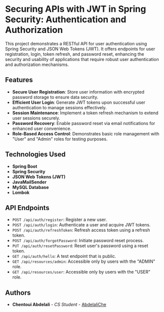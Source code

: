 # Securing APIs with JWT in Spring Security: Authentication and Authorization

This project demonstrates a RESTful API for user authentication using Spring Security and JSON Web Tokens (JWT). It offers endpoints for user registration, login, token refresh, and password reset, enhancing the security and usability of applications that require robust user authentication and authorization mechanisms.

## Features

- **Secure User Registration**: Store user information with encrypted password storage to ensure data security.
- **Efficient User Login**: Generate JWT tokens upon successful user authentication to manage sessions effectively.
- **Session Maintenance**: Implement a token refresh mechanism to extend user sessions securely.
- **Password Recovery**: Enable password reset via email notifications for enhanced user convenience.
- **Role-Based Access Control**: Demonstrates basic role management with "User" and "Admin" roles for testing purposes.

## Technologies Used

- **Spring Boot**
- **Spring Security**
- **JSON Web Tokens (JWT)**
- **JavaMailSender**
- **MySQL Database**
- **Lombok**

## API Endpoints

- `POST /api/auth/register`: Register a new user.
- `POST /api/auth/login`: Authenticate a user and acquire JWT tokens.
- `POST /api/auth/refreshToken`: Refresh access token using a refresh token.
- `POST /api/auth/forgotPassword`: Initiate password reset process.
- `PUT /api/auth/resetPassword`: Reset user's password using a reset token.
- `GET /api/auth/hello`: A test endpoint that is public.
- `GET /api/resources/admin`: Accessible only by users with the "ADMIN" role.
- `GET /api/resources/user`: Accessible only by users with the "USER" role.

## Authors

- **Chentoui Abdelali** - _CS Student_ - [AbdelaliChe](https://github.com/AbdelaliChe/)
